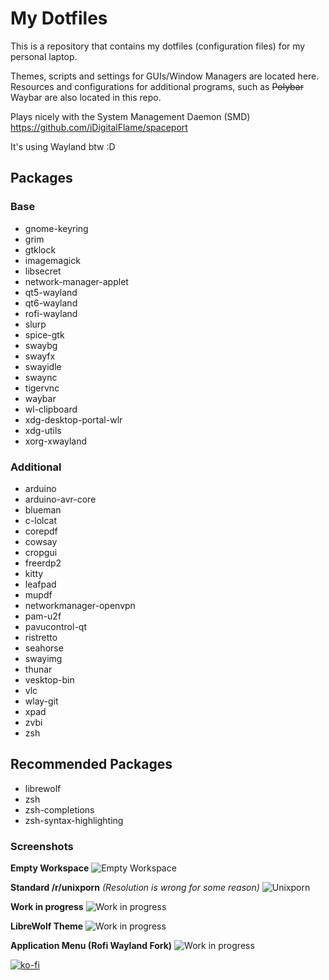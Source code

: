 # My Dotfiles

This is a repository that contains my dotfiles (configuration files) for my personal laptop.

Themes, scripts and settings for GUIs/Window Managers are located here.
Resources and configurations for additional programs, such as ~~Polybar~~ Waybar are also located in this repo.

Plays nicely with the System Management Daemon (SMD) <https://github.com/iDigitalFlame/spaceport>

It's using Wayland btw :D

## Packages

### Base

- gnome-keyring
- grim
- gtklock
- imagemagick
- libsecret
- network-manager-applet
- qt5-wayland
- qt6-wayland
- rofi-wayland
- slurp
- spice-gtk
- swaybg
- swayfx
- swayidle
- swaync
- tigervnc
- waybar
- wl-clipboard
- xdg-desktop-portal-wlr
- xdg-utils
- xorg-xwayland

### Additional

- arduino
- arduino-avr-core
- blueman
- c-lolcat
- corepdf
- cowsay
- cropgui
- freerdp2
- kitty
- leafpad
- mupdf
- networkmanager-openvpn
- pam-u2f
- pavucontrol-qt
- ristretto
- seahorse
- swayimg
- thunar
- vesktop-bin
- vlc
- wlay-git
- xpad
- zvbi
- zsh

## Recommended Packages

- librewolf
- zsh
- zsh-completions
- zsh-syntax-highlighting

### Screenshots

**Empty Workspace**
![Empty Workspace](.local/images/pic1.jpg)

**Standard /r/unixporn** _(Resolution is wrong for some reason)_
![Unixporn](.local/images/pic2.jpg)

**Work in progress**
![Work in progress](.local/images/pic3.jpg)

**LibreWolf Theme**
![Work in progress](.local/images/pic4.jpg)

**Application Menu (Rofi Wayland Fork)**
![Work in progress](.local/images/pic5.jpg)

[![ko-fi](https://ko-fi.com/img/githubbutton_sm.svg)](https://ko-fi.com/Z8Z4121TDS)
